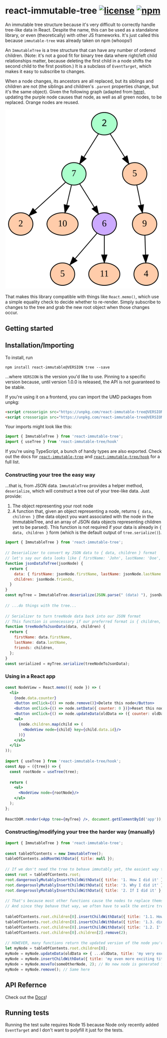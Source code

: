 # react-immutable-tree [![license](https://img.shields.io/npm/l/react-immutable-tree)](https://github.com/mrjacobbloom/echo/blob/master/LICENSE) [![npm](https://img.shields.io/npm/v/react-immutable-tree)](https://www.npmjs.com/package/react-immutable-tree)

An immutable tree structure because it's very difficult to correctly handle
tree-like data in React. Despite the name, this can be used as a standalone
library, or even (theoretically) with other JS frameworks. It's just called
this because `immutable-tree` was already taken on npm (whoops!)

An `ImmutableTree` is a tree structure that can have any number of ordered
children. (Note: it's not a good fit for binary tree data where right/left child
relationships matter, because deleting the first child in a node shifts the
second child to the first position.) It is a subclass of `EventTarget`, which
makes it easy to subscribe to changes.

When a node changes, its ancestors are all replaced, but its siblings
and children are not (the siblings and children's `.parent` properties change,
but it's the same object). Given the following graph (adapted from
[here](https://commons.wikimedia.org/wiki/File:Tree_(computer_science).svg)),
updating the purple node causes that node, as well as all green nodes, to be
replaced. Orange nodes are reused.

![Image representing upward propagation of changes](https://raw.githubusercontent.com/mrjacobbloom/react-immutable-tree/main/tree-example.svg)

That makes this library compatible with things like `React.memo()`, which use a
simple equality check to decide whether to re-render. Simply subscribe to changes to the tree and grab the new root object when those changes occur.

## Getting started

## Installation/Importing

To install, run

```shell
npm install react-immutable@VERSION tree --save
```

...where `VERSION` is the version you'd like to use. Pinning to a specific
version because, until version 1.0.0 is released, the API is not guaranteed to
be stable.

If you're using it on a frontend, you can import the UMD packages from unpkg:
```html
<script crossorigin src="https://unpkg.com/react-immutable-tree@VERSION/dist/react-immutable-tree.umd.js"></script>
<script crossorigin src="https://unpkg.com/react-immutable-tree@VERSION/dist/react-immutable-tree-hook.umd.js"></script>
```

Your imports might look like this:

```javascript
import { ImmutableTree } from 'react-immutable-tree';
import { useTree } from 'react-immutable-tree/hook'
```

If you're using TypeScript, a bunch of handy types are also exported. Check out
the docs for [`react-immutable-tree`](/docs/_react_immutabe_tree_.md) and
[`react-immutable-tree/hook`](/docs/_react_immutabe_tree_hook_.md) for a full
list.

### Constructing your tree the easy way

...that is, from JSON data. `ImmutableTree` provides a helper method, `deserialize`,
which will construct a tree out of your tree-like data. Just provide:

1. The object representing your root node
1. A function that, given an object representing a node, returns
  `{ data, children }` (the data object you want associated with the node in the
  ImmutableTree, and an array of JSON data objects representing children yet to
  be parsed). This function is not required if your data is already in
  `{ data, children }` form (which is the default output of `tree.serialize()`).

```javascript
import { ImmutableTree } from 'react-immutable-tree';

// Deserializer to convert my JSON data to { data, children } format
// let's say our data looks like { firstName: 'John', lastName: 'Doe', friends: [ ...more people... ] }
function jsonDataToTree(jsonNode) {
  return {
    data: { firstName: jsonNode.firstName, lastName: jsonNode.lastName },
    children: jsonNode.friends,
  }
}
const myTree = ImmutableTree.deserialize(JSON.parse(" (data) "), jsonDataToTree);

// ...do things with the tree...

// Serializer to turn treeNode data back into our JSON format
// This function is unnecessary if our preferred format is { children, data }
function treeNodeToJsonData(data, children) {
  return {
    firstName: data.firstName,
    lastName: data.lastName,
    friends: children,
  };
}
const serialized = myTree.serialize(treeNodeToJsonData);
```

### Using in a React app

```jsx
const NodeView = React.memo(({ node }) => (
  <li>
    {node.data.counter}
    <Button onClick={() => node.remove()}>Delete this node</Button>
    <Button onClick={() => node.setData({ counter: 0 })}>Reset this node</Button>
    <Button onClick={() => node.updateData(oldData => ({ counter: oldData.counter + 1 }))}>Increment this node</Button>
    <ul>
      {node.children.map(child => (
        <NodeView node={child} key={child.data.id}/>
      ))}
    </ul>
  </li>
));

import { useTree } from 'react-immutable-tree/hook';
const App = ({tree}) => {
  const rootNode = useTree(tree);

  return (
    <ul>
      <NodeView node={rootNode}/>
    </ul>
  );
};

ReactDOM.render(<App tree={myTree} />, document.getElementById('app'));
```

### Constructing/modifying your tree the harder way (manually)

```javascript
import { ImmutableTree } from 'react-immutable-tree';

const tableOfContents = new ImmutableTree();
tableOfContents.addRootWithData({ title: null });

// If we don't need the tree to behave immutably yet, the easiest way to build it is using this function
const root = tableOfContents.root;
root.dangerouslyMutablyInsertChildWithData({ title: '1. How I did it' });
root.dangerouslyMutablyInsertChildWithData({ title: '3. Why I did it' });
root.dangerouslyMutablyInsertChildWithData({ title: '2. If I did it' }, 1); // optional second argument is index

// That's because most other functions cause the nodes to replace themselves, dispatch events, etc.
// And since they behave that way, we often have to walk the entire tree for subsequent operations

tableOfContents.root.children[0].insertChildWithData({ title: '1.1. How' });
tableOfContents.root.children[0].insertChildWithData({ title: '1.3. did' }); // root is a different object now!
tableOfContents.root.children[0].insertChildWithData({ title: '1.2. I' }, 1); // again, optional second argument is index
tableOfContents.root.children[0].children[2].remove(2);

// HOWEVER, many functions return the updated version of the node you're operating on, making it easy to keep working with the same node
let myNode = tableOfContents.root.children[0];
myNode = myNode.updateData(oldData => { ...oldData, title: 'my very exciting title' });
myNode = myNode.insertChildWithData({ title: 'my even more exciting title' });
myNode = myNode.moveTo(someOtherNode, 2); // No new node is generated for this one, it returns itself. Also, optional second arg is index
myNode = myNode.remove(); // Same here
```

## API Refernce

Check out the [Docs](/docs)!

## Running tests

Running the test suite requires Node 15 because Node only recently added
`EventTarget` and I don't want to polyfill it just for the tests.
